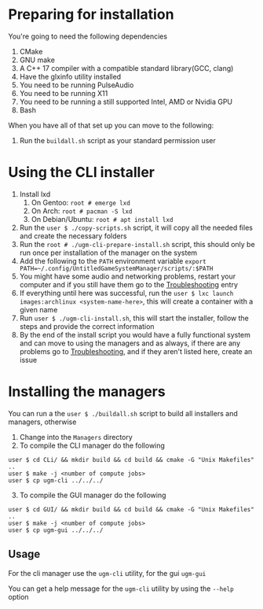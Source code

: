 # Preparing for installation
You're going to need the following dependencies
1. CMake
2. GNU make
3. A C++ 17 compiler with a compatible standard library(GCC, clang)
4. Have the glxinfo utility installed
5. You need to be running PulseAudio
6. You need to be running X11
7. You need to be running a still supported Intel, AMD or Nvidia GPU
8. Bash

When you have all of that set up you can move to the following:
1. Run the `buildall.sh` script as your standard permission user

# Using the CLI installer
1. Install lxd
    1. On Gentoo: `root # emerge lxd`
    1. On Arch: `root # pacman -S lxd`
    1. On Debian/Ubuntu: `root # apt install lxd`
1. Run the `user $ ./copy-scripts.sh` script, it will copy all the needed files and create the necessary folders
1. Run the `root # ./ugm-cli-prepare-install.sh` script, this should only be run once per installation of the manager on the system
1. Add the following to the `PATH` environment variable `export PATH=~/.config/UntitledGameSystemManager/scripts/:$PATH`
1. You might have some audio and networking problems, restart your computer and if you still have them go to the [Troubleshooting](https://github.com/MadLadSquad/UntitledLinuxGameManager/wiki/Troubleshooting) entry
1. If everything until here was successful, run the `user $ lxc launch images:archlinux <system-name-here>`, this will create a container with a given name
1. Run `user $ ./ugm-cli-install.sh`, this will start the installer, follow the steps and provide the correct information
1. By the end of the install script you would have a fully functional system and can move to using the managers and as always, if there are any problems go to [Troubleshooting](https://github.com/MadLadSquad/UntitledGameSystemManager/wiki/Troubleshooting), and if they aren't listed here, create an issue

# Installing the managers
You can run a the `user $ ./buildall.sh` script to build all installers and managers, otherwise

1. Change into the `Managers` directory
2. To compile the CLI manager do the following
```
user $ cd CLi/ && mkdir build && cd build && cmake -G "Unix Makefiles" ..
user $ make -j <number of compute jobs> 
user $ cp ugm-cli ../../../
```
3. To compile the GUI manager do the following
```
user $ cd GUI/ && mkdir build && cd build && cmake -G "Unix Makefiles" ..
user $ make -j <number of compute jobs> 
user $ cp ugm-gui ../../../
```

## Usage
For the cli manager use the `ugm-cli` utility, for the gui `ugm-gui`

You can get a help message for the `ugm-cli` utility by using the `--help` option